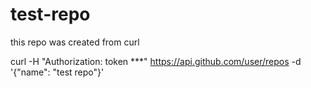 # test-repo

this repo was created from curl

curl -H "Authorization: token ***" https://api.github.com/user/repos -d '{"name": "test repo"}'
